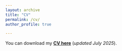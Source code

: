 ```yaml
---
layout: archive
title: "CV"
permalink: /cv/
author_profile: true

---
```


You can download my [**CV here**](../files/Pan_Chen_CV.pdf) (*updated July 2025*).


<object data="../files/Pan_Chen_CV.pdf" width="1100" height="1000" type='application/pdf'></object>
